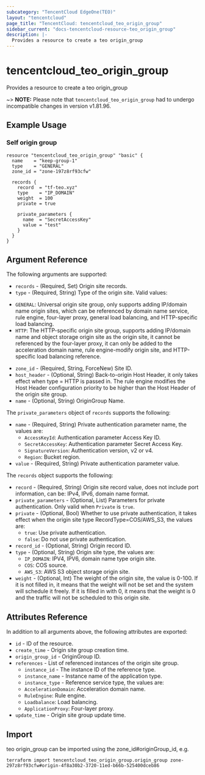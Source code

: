 ```yaml
---
subcategory: "TencentCloud EdgeOne(TEO)"
layout: "tencentcloud"
page_title: "TencentCloud: tencentcloud_teo_origin_group"
sidebar_current: "docs-tencentcloud-resource-teo_origin_group"
description: |-
  Provides a resource to create a teo origin_group
---
```


# tencentcloud_teo_origin_group

Provides a resource to create a teo origin_group

~> **NOTE:** Please note that `tencentcloud_teo_origin_group` had to undergo incompatible changes in version v1.81.96.

## Example Usage

### Self origin group

```hcl
resource "tencentcloud_teo_origin_group" "basic" {
  name    = "keep-group-1"
  type    = "GENERAL"
  zone_id = "zone-197z8rf93cfw"

  records {
    record  = "tf-teo.xyz"
    type    = "IP_DOMAIN"
    weight  = 100
    private = true

    private_parameters {
      name  = "SecretAccessKey"
      value = "test"
    }
  }
}
```

## Argument Reference

The following arguments are supported:

* `records` - (Required, Set) Origin site records.
* `type` - (Required, String) Type of the origin site. Valid values:
- `GENERAL`: Universal origin site group, only supports adding IP/domain name origin sites, which can be referenced by domain name service, rule engine, four-layer proxy, general load balancing, and HTTP-specific load balancing.
- `HTTP`: The HTTP-specific origin site group, supports adding IP/domain name and object storage origin site as the origin site, it cannot be referenced by the four-layer proxy, it can only be added to the acceleration domain name, rule engine-modify origin site, and HTTP-specific load balancing reference.
* `zone_id` - (Required, String, ForceNew) Site ID.
* `host_header` - (Optional, String) Back-to-origin Host Header, it only takes effect when type = HTTP is passed in. The rule engine modifies the Host Header configuration priority to be higher than the Host Header of the origin site group.
* `name` - (Optional, String) OriginGroup Name.

The `private_parameters` object of `records` supports the following:

* `name` - (Required, String) Private authentication parameter name, the values are:
  - `AccessKeyId`: Authentication parameter Access Key ID.
  - `SecretAccessKey`: Authentication parameter Secret Access Key.
  - `SignatureVersion`: Authentication version, v2 or v4.
  - `Region`: Bucket region.
* `value` - (Required, String) Private authentication parameter value.

The `records` object supports the following:

* `record` - (Required, String) Origin site record value, does not include port information, can be: IPv4, IPv6, domain name format.
* `private_parameters` - (Optional, List) Parameters for private authentication. Only valid when `Private` is `true`.
* `private` - (Optional, Bool) Whether to use private authentication, it takes effect when the origin site type RecordType=COS/AWS_S3, the values are:
  - `true`: Use private authentication.
  - `false`: Do not use private authentication.
* `record_id` - (Optional, String) Origin record ID.
* `type` - (Optional, String) Origin site type, the values are:
  - `IP_DOMAIN`: IPV4, IPV6, domain name type origin site.
  - `COS`: COS source.
  - `AWS_S3`: AWS S3 object storage origin site.
* `weight` - (Optional, Int) The weight of the origin site, the value is 0-100. If it is not filled in, it means that the weight will not be set and the system will schedule it freely. If it is filled in with 0, it means that the weight is 0 and the traffic will not be scheduled to this origin site.

## Attributes Reference

In addition to all arguments above, the following attributes are exported:

* `id` - ID of the resource.
* `create_time` - Origin site group creation time.
* `origin_group_id` - OriginGroup ID.
* `references` - List of referenced instances of the origin site group.
  * `instance_id` - The instance ID of the reference type.
  * `instance_name` - Instance name of the application type.
  * `instance_type` - Reference service type, the values are:
  - `AccelerationDomain`: Acceleration domain name.
  - `RuleEngine`: Rule engine.
  - `Loadbalance`: Load balancing.
  - `ApplicationProxy`: Four-layer proxy.
* `update_time` - Origin site group update time.



## Import

teo origin_group can be imported using the zone_id#originGroup_id, e.g.
````
terraform import tencentcloud_teo_origin_group.origin_group zone-297z8rf93cfw#origin-4f8a30b2-3720-11ed-b66b-525400dceb86
````

